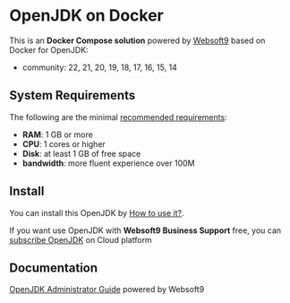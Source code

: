 # OpenJDK on Docker  

This is an **Docker Compose solution** powered by [Websoft9](https://www.websoft9.com) based on Docker for OpenJDK:


 - community:  22, 21, 20, 19, 18, 17, 16, 15, 14


## System Requirements

The following are the minimal [recommended requirements](https://openjdk.org/):

* **RAM**: 1 GB or more
* **CPU**: 1 cores or higher
* **Disk**: at least 1 GB of free space
* **bandwidth**: more fluent experience over 100M  

## Install

You can install this OpenJDK by [How to use it?](https://github.com/Websoft9/docker-library#how-to-use-it).   

If you want use OpenJDK with **Websoft9 Business Support** free, you can [subscribe OpenJDK](https://www.websoft9.com/apps) on Cloud platform

## Documentation

[OpenJDK Administrator Guide](https://support.websoft9.com/docs/openjdk) powered by Websoft9